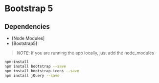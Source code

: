 # Bootstrap 5
## Dependencies

- [Node Modules]
- [Bootstrap5]

> *NOTE*: If you are running the app locally, just add the node_modules
```bash
npm-install
npm install bootstrap --save
npm install bootstrap-icons --save
npm install jQuery --save
```

